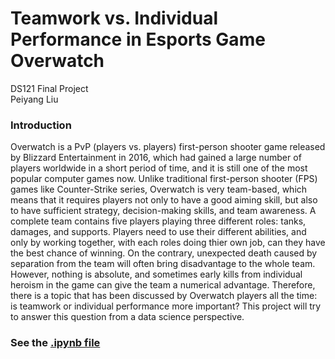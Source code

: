 # Teamwork vs. Individual Performance in Esports Game Overwatch
DS121 Final Project  
Peiyang Liu

### Introduction
Overwatch is a PvP (players vs. players) first-person shooter game released by Blizzard Entertainment in 2016, which had gained a large number of players worldwide in a short period of time, and it is still one of the most popular computer games now. Unlike traditional first-person shooter (FPS) games like Counter-Strike series, Overwatch is very team-based, which means that it requires players not only to have a good aiming skill, but also to have sufficient strategy, decision-making skills, and team awareness. A complete team contains five players playing three different roles: tanks, damages, and supports. Players need to use their different abilities, and only by working together, with each roles doing thier own job, can they have the best chance of winning. On the contrary, unexpected death caused by separation from the team will often bring disadvantage to the whole team. However, nothing is absolute, and sometimes early kills from individual heroism in the game can give the team a numerical advantage. Therefore, there is a topic that has been discussed by Overwatch players all the time: is teamwork or individual performance more important? This project will try to answer this question from a data science perspective.

### See the [.ipynb file](https://github.com/mast13f/peiyang_ds121final/blob/main/Peiyang%20DS121%20Final%20Project%20.ipynb)
